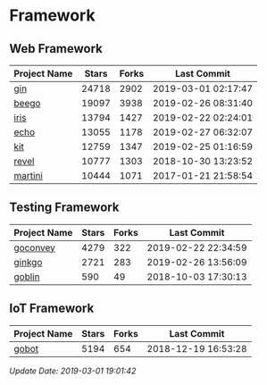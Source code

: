 # Framework

## Web Framework

| Project Name | Stars | Forks | Last Commit |
| ------------ | ----- | ----- | ----------- |
| [gin](https://github.com/gin-gonic/gin) | 24718 | 2902 | 2019-03-01 02:17:47 |
| [beego](https://github.com/astaxie/beego) | 19097 | 3938 | 2019-02-26 08:31:40 |
| [iris](https://github.com/kataras/iris) | 13794 | 1427 | 2019-02-22 02:24:01 |
| [echo](https://github.com/labstack/echo) | 13055 | 1178 | 2019-02-27 06:32:07 |
| [kit](https://github.com/go-kit/kit) | 12759 | 1347 | 2019-02-25 01:16:59 |
| [revel](https://github.com/revel/revel) | 10777 | 1303 | 2018-10-30 13:23:52 |
| [martini](https://github.com/go-martini/martini) | 10444 | 1071 | 2017-01-21 21:58:54 |

## Testing Framework

| Project Name | Stars | Forks | Last Commit |
| ------------ | ----- | ----- | ----------- |
| [goconvey](https://github.com/smartystreets/goconvey) | 4279 | 322 | 2019-02-22 22:34:59 |
| [ginkgo](https://github.com/onsi/ginkgo) | 2721 | 283 | 2019-02-26 13:56:09 |
| [goblin](https://github.com/franela/goblin) | 590 | 49 | 2018-10-03 17:30:13 |

## IoT Framework

| Project Name | Stars | Forks | Last Commit |
| ------------ | ----- | ----- | ----------- |
| [gobot](https://github.com/hybridgroup/gobot) | 5194 | 654 | 2018-12-19 16:53:28 |

*Update Date: 2019-03-01 19:01:42*